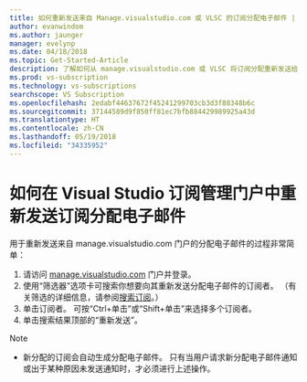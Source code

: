 ```yaml
---
title: 如何重新发送来自 Manage.visualstudio.com 或 VLSC 的订阅分配电子邮件 | Microsoft 文档
author: evanwindom
ms.author: jaunger
manager: evelynp
ms.date: 04/18/2018
ms.topic: Get-Started-Article
description: 了解如何从 manage.visualstudio.com 或 VLSC 将订阅分配重新发送给订阅者
ms.prod: vs-subscription
ms.technology: vs-subscriptions
searchscope: VS Subscription
ms.openlocfilehash: 2edabf44637672f45241299703cb3d3f88348b6c
ms.sourcegitcommit: 37144589d9f850ff81ec7bfb884429989925a43d
ms.translationtype: HT
ms.contentlocale: zh-CN
ms.lasthandoff: 05/19/2018
ms.locfileid: "34335952"
---
```

# <a name="how-to-resend-subscription-assignment-emails-in-the-visual-studio-subscription-management-portal"></a>如何在 Visual Studio 订阅管理门户中重新发送订阅分配电子邮件


用于重新发送来自 manage.visualstudio.com 门户的分配电子邮件的过程非常简单：

1. 请访问 [manage.visualstudio.com](https://manage.visualstudio.com) 门户并登录。 
2. 使用“筛选器”选项卡可搜索你想要向其重新发送分配电子邮件的订阅者。 （有关筛选的详细信息，请参阅[搜索订阅](search-license.md)。）
3. 单击订阅者。  可按“Ctrl+单击”或“Shift+单击”来选择多个订阅者。
4. 单击搜索结果顶部的“重新发送”。  


> [!NOTE]
> - 新分配的订阅会自动生成分配电子邮件。 只有当用户请求新分配电子邮件通知或出于某种原因未发送通知时，才必须进行上述操作。

